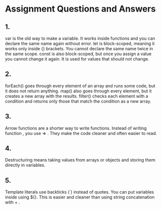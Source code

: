# Assignment Questions and Answers

## 1.
var is the old way to make a variable. It works inside functions and you can declare the same name again without error.
let is block-scoped, meaning it works only inside  {}  brackets. You cannot declare the same name twice in the same scope.
const is also block-scoped, but once you assign a value you cannot change it again. It is used for values that should not change.

## 2.

forEach() goes through every element of an array and runs some code, but it does not return anything.
map() also goes through every element, but it creates a new array with the results.
filter() checks each element with a condition and returns only those that match the condition as a new array.

## 3.

Arrow functions are a shorter way to write functions. Instead of writing  function , you use  => . They make the code cleaner and often easier to read.

## 4.

Destructuring means taking values from arrays or objects and storing them directly in variables.

## 5.

Template literals use backticks (`) instead of quotes. You can put variables inside using ${}. This is easier and cleaner than using string concatenation with + .

